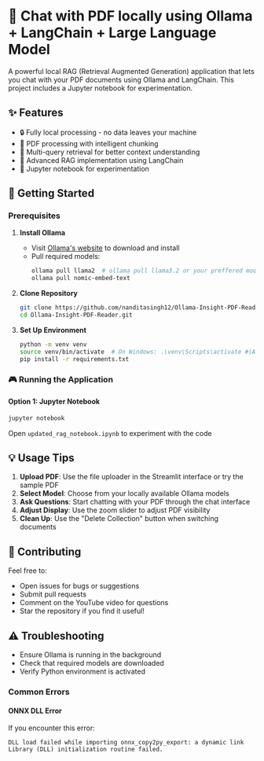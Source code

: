 # 🤖 Chat with PDF locally using Ollama + LangChain + Large Language Model

A powerful local RAG (Retrieval Augmented Generation) application that lets you chat with your PDF documents using Ollama and LangChain. This project includes a Jupyter notebook for experimentation.

## ✨ Features

- 🔒 Fully local processing - no data leaves your machine
- 📄 PDF processing with intelligent chunking
- 🧠 Multi-query retrieval for better context understanding
- 🎯 Advanced RAG implementation using LangChain
- 📓 Jupyter notebook for experimentation

## 🚀 Getting Started

### Prerequisites

1. **Install Ollama**
   - Visit [Ollama's website](https://ollama.ai) to download and install
   - Pull required models:
     ```bash
     ollama pull llama2  # ollama pull llama3.2 or your preffered model
     ollama pull nomic-embed-text
     ```

2. **Clone Repository**
   ```bash
   git clone https://github.com/nanditasingh12/Ollama-Insight-PDF-Reader.git
   cd Ollama-Insight-PDF-Reader.git
   ```

3. **Set Up Environment**
   ```bash
   python -m venv venv
   source venv/bin/activate  # On Windows: .\venv\Scripts\activate #(Activate your environment)
   pip install -r requirements.txt
   ```

### 🎮 Running the Application

#### Option 1: Jupyter Notebook
```bash
jupyter notebook
```
Open `updated_rag_notebook.ipynb` to experiment with the code

## 💡 Usage Tips

1. **Upload PDF**: Use the file uploader in the Streamlit interface or try the sample PDF
2. **Select Model**: Choose from your locally available Ollama models
3. **Ask Questions**: Start chatting with your PDF through the chat interface
4. **Adjust Display**: Use the zoom slider to adjust PDF visibility
5. **Clean Up**: Use the "Delete Collection" button when switching documents

## 🤝 Contributing

Feel free to:
- Open issues for bugs or suggestions
- Submit pull requests
- Comment on the YouTube video for questions
- Star the repository if you find it useful!

## ⚠️ Troubleshooting

- Ensure Ollama is running in the background
- Check that required models are downloaded
- Verify Python environment is activated

### Common Errors

#### ONNX DLL Error
If you encounter this error:
```
DLL load failed while importing onnx_copy2py_export: a dynamic link Library (DLL) initialization routine failed.
```


